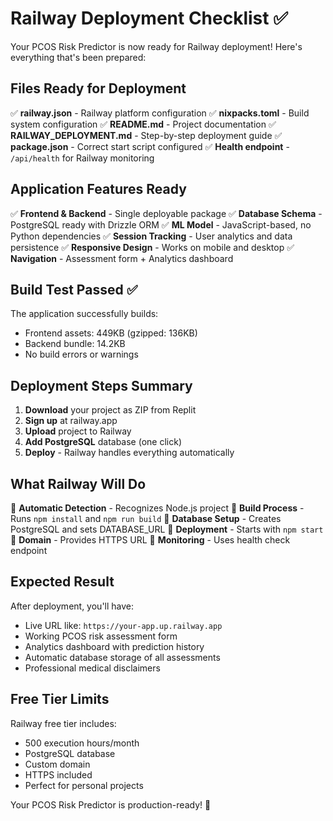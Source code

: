 # Railway Deployment Checklist ✅

Your PCOS Risk Predictor is now ready for Railway deployment! Here's everything that's been prepared:

## Files Ready for Deployment

✅ **railway.json** - Railway platform configuration
✅ **nixpacks.toml** - Build system configuration
✅ **README.md** - Project documentation
✅ **RAILWAY_DEPLOYMENT.md** - Step-by-step deployment guide
✅ **package.json** - Correct start script configured
✅ **Health endpoint** - `/api/health` for Railway monitoring

## Application Features Ready

✅ **Frontend & Backend** - Single deployable package
✅ **Database Schema** - PostgreSQL ready with Drizzle ORM
✅ **ML Model** - JavaScript-based, no Python dependencies
✅ **Session Tracking** - User analytics and data persistence
✅ **Responsive Design** - Works on mobile and desktop
✅ **Navigation** - Assessment form + Analytics dashboard

## Build Test Passed ✅

The application successfully builds:
- Frontend assets: 449KB (gzipped: 136KB)
- Backend bundle: 14.2KB
- No build errors or warnings

## Deployment Steps Summary

1. **Download** your project as ZIP from Replit
2. **Sign up** at railway.app
3. **Upload** project to Railway
4. **Add PostgreSQL** database (one click)
5. **Deploy** - Railway handles everything automatically

## What Railway Will Do

🚀 **Automatic Detection** - Recognizes Node.js project
🚀 **Build Process** - Runs `npm install` and `npm run build`
🚀 **Database Setup** - Creates PostgreSQL and sets DATABASE_URL
🚀 **Deployment** - Starts with `npm start`
🚀 **Domain** - Provides HTTPS URL
🚀 **Monitoring** - Uses health check endpoint

## Expected Result

After deployment, you'll have:
- Live URL like: `https://your-app.up.railway.app`
- Working PCOS risk assessment form
- Analytics dashboard with prediction history
- Automatic database storage of all assessments
- Professional medical disclaimers

## Free Tier Limits

Railway free tier includes:
- 500 execution hours/month
- PostgreSQL database
- Custom domain
- HTTPS included
- Perfect for personal projects

Your PCOS Risk Predictor is production-ready! 🎯